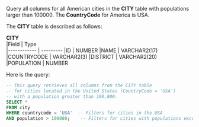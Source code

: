 Query all columns for all American cities in the __CITY__ table with populations larger than 100000. The __CountryCode__ for America is USA.

The __CITY__ table is described as follows:

  __CITY__     
|Field        | Type                     
|------------ | ---------
|ID           | NUMBER
|NAME         | VARCHAR2(17)
|COUNTRYCODE  | VARCHAR2(3)
|DISTRICT     | VARCHAR2(20)
|POPULATION   | NUMBER

Here is the query:

```SQL
-- This query retrieves all columns from the CITY table
-- for cities located in the United States (CountryCode = 'USA')
-- with a population greater than 100,000.
SELECT *
FROM city
WHERE countrycode = 'USA'  -- Filters for cities in the USA
AND population > 100000;    -- Filters for cities with populations exceeding 100,000

```
